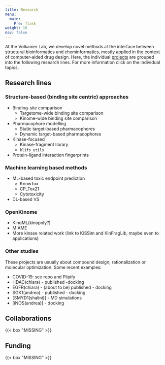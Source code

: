 ```yaml
---
title: Research
menu:
  main:
    Pre: flask
weight: 10
nav: false
---
```


At the Volkamer Lab, we develop novel methods at the interface between structural bioinformatics and cheminformatics, mostly applied in the context of computer-aided drug design. Here, the individual [projects](/projects/) are grouped into the following research lines. For more information click on the individual topics.

## Research lines

### Structure-based (binding site centric) approaches

* Binding-site comparison
  * Targetome-wide binding site comparison
  * Kinome-wide binding site comparison
* Pharmacophore modelling
  * Static target-based pharmacophores
  * Dynamic target-based pharmacophores
* Kinase-focused
  * Kinase-fragment library
  * `klifs_utils`
* Protein-ligand interaction fingerprints

### Machine learning based methods

* ML-based toxic endpoint prediction
  * KnowTox
  * CP_Tox21
  * Cytotoxicity
* DL-based VS

### OpenKinome
* KinoML(kinopoly?)
* MIAME
* More kinase related work (link to KiSSim and KinFragLib, maybe even to applications)

### Other studies

These projects are usually about compound design, rationalization or molecular optimization. Some recent examples:

<!-- Link directly -->

* COVID-19: see repo and Plipify
* HDAC(chiara) - published -docking
* EGFR(chiara)  - (about to be) published - docking
* SGK1(andrea) - published - docking
* [SMYD1(shalini)] - MD simulations
* [iNOS(andrea)] - docking


## Collaborations

{{< box "MISSING" >}}

## Funding

{{< box "MISSING" >}}